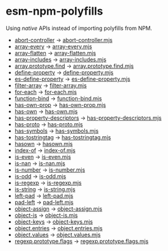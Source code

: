 # esm-npm-polyfills

Using _native_ APIs instead of importing polyfills from NPM.

- [abort-controller](https://www.npmjs.com/package/abort-controller) → [abort-controller.mjs](./abort-controller.mjs)
- [array-every](https://www.npmjs.com/package/array-every) → [array-every.mjs](./array-every.mjs)
- [array-flatten](https://www.npmjs.com/package/array-flatten) → [array-flatten.mjs](./array-flatten.mjs)
- [array-includes](https://www.npmjs.com/package/array-includes) → [array-includes.mjs](./array-includes.mjs)
- [array.prototype.find](https://www.npmjs.com/package/array.prototype.find) → [array.prototype.find.mjs](./array.prototype.find.mjs)
- [define-property](https://www.npmjs.com/package/define-property) → [define-property.mjs](./define-property.mjs)
- [es-define-property](https://www.npmjs.com/package/es-define-property) → [es-define-property.mjs](./es-define-property.mjs)
- [filter-array](https://www.npmjs.com/package/filter-array) → [filter-array.mjs](./filter-array.mjs)
- [for-each](https://www.npmjs.com/package/for-each) → [for-each.mjs](./for-each.mjs)
- [function-bind](https://www.npmjs.com/package/function-bind) → [function-bind.mjs](./function-bind.mjs)
- [has-own-prop](https://www.npmjs.com/package/has-own-prop) → [has-own-prop.mjs](./has-own-prop.mjs)
- [has-own](https://www.npmjs.com/package/has-own) → [has-own.mjs](./has-own.mjs)
- [has-property-descriptors](https://www.npmjs.com/package/has-property-descriptors) → [has-property-descriptors.mjs](./has-property-descriptors.mjs)
- [has-proto](https://www.npmjs.com/package/has-proto) → [has-proto.mjs](./has-proto.mjs)
- [has-symbols](https://www.npmjs.com/package/has-symbols) → [has-symbols.mjs](./has-symbols.mjs)
- [has-tostringtag](https://www.npmjs.com/package/has-tostringtag) → [has-tostringtag.mjs](./has-tostringtag.mjs)
- [hasown](https://www.npmjs.com/package/hasown) → [hasown.mjs](./hasown.mjs)
- [index-of](https://www.npmjs.com/package/index-of) → [index-of.mjs](./index-of.mjs)
- [is-even](https://www.npmjs.com/package/is-even) → [is-even.mjs](./is-even.mjs)
- [is-nan](https://www.npmjs.com/package/is-nan) → [is-nan.mjs](./is-nan.mjs)
- [is-number](https://www.npmjs.com/package/is-number) → [is-number.mjs](./is-number.mjs)
- [is-odd](https://www.npmjs.com/package/is-odd) → [is-odd.mjs](./is-odd.mjs)
- [is-regexp](https://www.npmjs.com/package/is-regexp) → [is-regexp.mjs](./is-regexp.mjs)
- [is-string](https://www.npmjs.com/package/is-string) → [is-string.mjs](./is-string.mjs)
- [left-pad](https://www.npmjs.com/package/left-pad) → [left-pad.mjs](./left-pad.mjs)
- [pad-left](https://www.npmjs.com/package/pad-left) → [pad-left.mjs](./pad-left.mjs)
- [object-assign](https://www.npmjs.com/package/object-assign) → [object-assign.mjs](./object-assign.mjs)
- [object-is](https://www.npmjs.com/package/object-is) → [object-is.mjs](./object-is.mjs)
- [object-keys](https://www.npmjs.com/package/object-keys) → [object-keys.mjs](./object-keys.mjs)
- [object.entries](https://www.npmjs.com/package/object.entries) → [object.entries.mjs](./object.entries.mjs)
- [object.values](https://www.npmjs.com/package/object.values) → [object.values.mjs](./object.values.mjs)
- [regexp.prototype.flags](https://www.npmjs.com/package/regexp.prototype.flags) → [regexp.prototype.flags.mjs](./regexp.prototype.flags.mjs)
